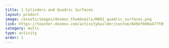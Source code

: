 ```yaml
---
title: 1 Cylinders and Quadric Surfaces
layout: product
image: /assets/images/desmos_thumbnails/MA01_quadric_surfaces.png
link: https://teacher.desmos.com/activitybuilder/custom/649ef049a477f89f209cf013?collections=649eec72f2170f472fb8c791
category: multi
type: activity
order: 1
---
```

